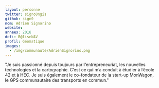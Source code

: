 ```yaml
---
layout: personne
twitter: signoOngis
github: sign0
nom: Adrien Signorino
website:
annees: 2018
defi: B@liseNAV
profil: Géomatique
images:
  - /img/communaute/AdrienSignorino.png
---
```


"Je suis passionné depuis toujours par l'entrepreneuriat,
les nouvelles technologies et la cartographie. C’est ce qui m’a
conduit à étudier à l’école 42 et à HEC. Je suis également le
co-fondateur de la start-up MonWagon, le GPS communautaire des
transports en commun."
